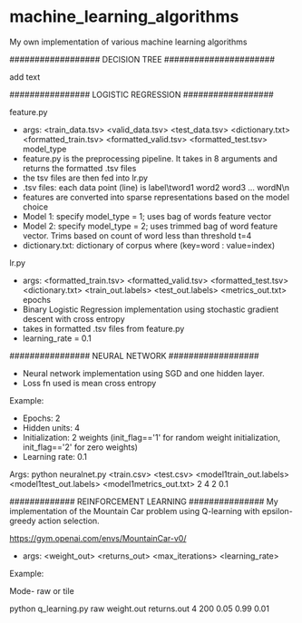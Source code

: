 # machine_learning_algorithms
My own implementation of various machine learning algorithms

################## DECISION TREE ######################

add text 





################ LOGISTIC REGRESSION ##################

feature.py
- args: <train_data.tsv> <valid_data.tsv> <test_data.tsv> <dictionary.txt> <formatted_train.tsv> <formatted_valid.tsv> <formatted_test.tsv> model_type
- feature.py is the preprocessing pipeline. It takes in 8 arguments and returns the formatted .tsv files
- the tsv files are then fed into lr.py
- .tsv files: each data point (line) is label\tword1 word2 word3 ... wordN\n
- features are converted into sparse representations based on the model choice
- Model 1: specify model_type = 1; uses bag of words feature vector
- Model 2: specify model_type = 2; uses trimmed bag of word feature vector. Trims based on count of word less than threshold t=4
- dictionary.txt: dictionary of corpus where (key=word : value=index)

lr.py
- args: <formatted_train.tsv> <formatted_valid.tsv> <formatted_test.tsv> <dictionary.txt> <train_out.labels> <test_out.labels> <metrics_out.txt> epochs
- Binary Logistic Regression implementation using stochastic gradient descent with cross entropy
- takes in formatted .tsv files from feature.py
- learning_rate = 0.1 

################ NEURAL NETWORK ##################
- Neural network implementation using SGD and one hidden layer.
- Loss fn used is mean cross entropy

Example: 
- Epochs: 2
- Hidden units: 4
- Initialization: 2 weights (init_flag=='1' for random weight initialization, init_flag=='2' for zero weights)
- Learning rate: 0.1

Args:
python neuralnet.py <train.csv> <test.csv> <model1train_out.labels> <model1test_out.labels> <model1metrics_out.txt> 2 4 2 0.1

############# REINFORCEMENT LEARNING ###############
My implementation of the Mountain Car problem using Q-learning with epsilon-greedy action selection.

https://gym.openai.com/envs/MountainCar-v0/

- args: <mode> <weight_out> <returns_out> <episodes> <max_iterations> <epsilon> <gamma> <learning_rate>
 
 Example:
 
 Mode- raw or tile 
 
 python q_learning.py raw weight.out returns.out 4 200 0.05 0.99 0.01

